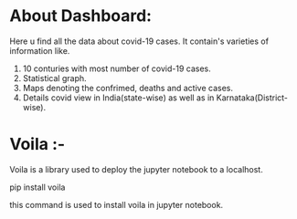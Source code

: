 # About Dashboard:
Here u find all the data about covid-19 cases.
It contain's varieties of information like.
1. 10 conturies with most number of covid-19 cases.
2. Statistical graph. 
3. Maps denoting the confrimed, deaths and active cases.
4. Details covid view in India(state-wise) as well as in Karnataka(District-wise).


# Voila :-
Voila is a library used to deploy the jupyter notebook to a localhost.

pip install voila 

this command is used to install voila in jupyter notebook.
